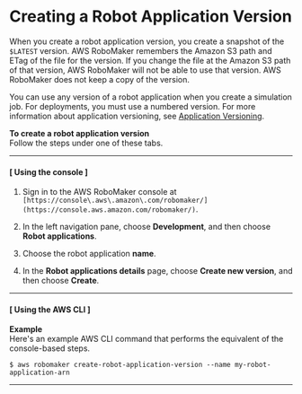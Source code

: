 # Creating a Robot Application Version<a name="create-robot-application-version"></a>

When you create a robot application version, you create a snapshot of the `$LATEST` version\. AWS RoboMaker remembers the Amazon S3 path and ETag of the file for the version\. If you change the file at the Amazon S3 path of that version, AWS RoboMaker will not be able to use that version\. AWS RoboMaker does not keep a copy of the version\. 

You can use any version of a robot application when you create a simulation job\. For deployments, you must use a numbered version\. For more information about application versioning, see [Application Versioning](application-versioning.md)\. 

**To create a robot application version**  
Follow the steps under one of these tabs\.

------
#### [ Using the console ]<a name="proc-create-robot-application-version-con"></a>

1. Sign in to the AWS RoboMaker console at `[https://console\.aws\.amazon\.com/robomaker/](https://console.aws.amazon.com/robomaker/)`\.

1. In the left navigation pane, choose **Development**, and then choose **Robot applications**\.

1. Choose the robot application **name**\.

1. In the **Robot applications details** page, choose **Create new version**, and then choose **Create**\.

------
#### [ Using the AWS CLI ]<a name="proc-create-robot-application-version-api"></a>

**Example**  
Here's an example AWS CLI command that performs the equivalent of the console\-based steps\.  

```
$ aws robomaker create-robot-application-version --name my-robot-application-arn 
```

------